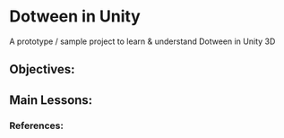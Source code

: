 # Dotween in Unity

A prototype / sample project to learn & understand Dotween in Unity 3D

## Objectives:

## Main Lessons:

### References: